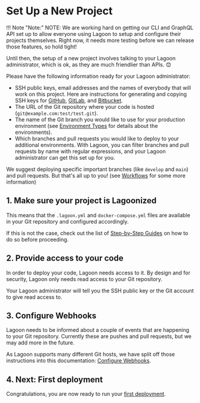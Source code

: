 # Set Up a New Project

!!! Note "Note:"
    NOTE: We are working hard on getting our CLI and GraphQL API set up to allow everyone using Lagoon to setup and configure their projects themselves. Right now, it needs more testing before we can release those features, so hold tight!

Until then, the setup of a new project involves talking to your Lagoon administrator, which is ok, as they are much friendlier than APIs. 😊

Please have the following information ready for your Lagoon administrator:

* SSH public keys, email addresses and the names of everybody that will work on this project. Here are instructions for generating and copying SSH keys for [GitHub](https://help.github.com/en/github/authenticating-to-github/connecting-to-github-with-ssh), [GitLab](https://docs.gitlab.com/ee/ssh/), and [Bitbucket](https://confluence.atlassian.com/bitbucket/set-up-an-ssh-key-728138079.html).
* The URL of the Git repository where your code is hosted \(`git@example.com:test/test.git`\).
* The name of the Git branch you would like to use for your production environment \(see [Environment Types](../using-lagoon-advanced/environment-types.md) for details about the environments\).
* Which branches and pull requests you would like to deploy to your additional environments. With Lagoon, you can filter branches and pull requests by name with regular expressions, and your Lagoon administrator can get this set up for you.

We suggest deploying specific important branches \(like `develop` and `main`\) and pull requests. But that's all up to you! \(see [Workflows](../using-lagoon-advanced/workflows.md) for some more information\)

## 1. Make sure your project is Lagoonized

This means that the `.lagoon.yml` and `docker-compose.yml` files are available in your Git repository and configured accordingly.

If this is not the case, check out the list of [Step-by-Step Guides](index.md) on how to do so before proceeding.

## 2. Provide access to your code

In order to deploy your code, Lagoon needs access to it. By design and for security, Lagoon only needs read access to your Git repository.

Your Lagoon administrator will tell you the SSH public key or the Git account to give read access to.

## 3. Configure Webhooks

Lagoon needs to be informed about a couple of events that are happening to your Git repository. Currently these are pushes and pull requests, but we may add more in the future.

As Lagoon supports many different Git hosts, we have split off those instructions into this documentation: [Configure Webhooks](configure-webhooks.md).

## 4. Next: First deployment

Congratulations, you are now ready to run your [first deployment](first-deployment.md).

